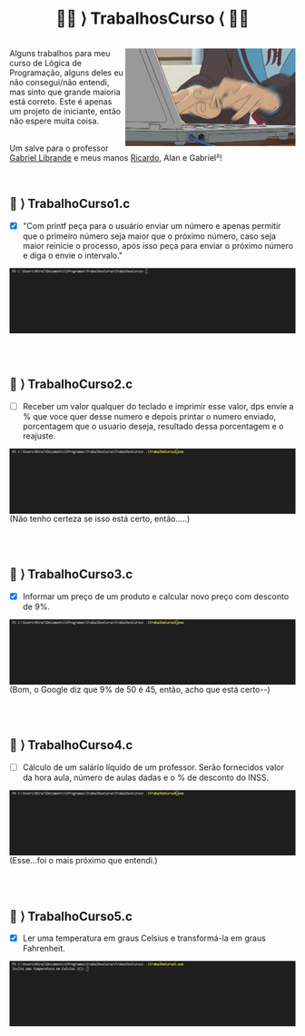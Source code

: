 <h1 align="center">🐱‍💻 ⟩ TrabalhosCurso ⟨ 🐱‍💻 </h1> 
<br>


<img align="right" width="300px" src="./8d0.gif">
Alguns trabalhos para meu curso de Lógica de Programação, alguns deles eu não consegui/não entendi, mas sinto que grande maioria está correto. Este é apenas um projeto de iniciante, então não espere muita coisa.<br></br>

Um salve para o professor [Gabriel Librande](https://github.com/Gabiru-cpu) e meus manos [Ricardo](https://github.com/Ribruno), Alan e Gabriel²!


<br>


 ## 👾 ⟩ TrabalhoCurso1.c
 - [x] "Com printf peça para o usuário enviar um número e apenas permitir que o primeiro número seja maior que o próximo número, caso seja maior reinicie o processo, após isso peça para enviar o próximo número e diga o envie o intervalo."
<img align="center" src="./gifs/trab1.gif">

<br></br>
 ## 👾 ⟩ TrabalhoCurso2.c
 - [ ] Receber um valor qualquer do teclado e imprimir esse valor, dps envie a % que voce quer desse numero
e depois printar o numero enviado, porcentagem que o usuario deseja, resultado dessa porcentagem e o reajuste.
<img align="center" src="./gifs/trab2.gif">
(Não tenho certeza se isso está certo, então.....)

<br></br>
 ## 👾 ⟩ TrabalhoCurso3.c
 - [x] Informar um preço de um produto e calcular novo preço com desconto de 9%.
<img align="center" src="./gifs/trab3.gif">
(Bom, o Google diz que 9% de 50 é 45, então, acho que está certo--)

<br></br>
 ## 👾 ⟩ TrabalhoCurso4.c
 - [ ] Cálculo de um salário líquido de um professor. Serão fornecidos valor da hora aula, número de aulas dadas e o % de desconto do INSS.
<img align="center" src="./gifs/trab4.gif">
(Esse...foi o mais próximo que entendi.)

<br></br>
 ## 👾 ⟩ TrabalhoCurso5.c
 - [x] Ler uma temperatura em graus Celsius e transformá-la em graus Fahrenheit.
<img align="center" src="./gifs/trab5.gif">
